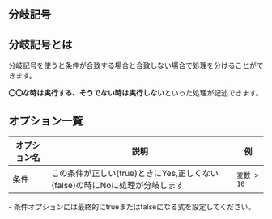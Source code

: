
<Section>

# 分岐記号

</Section>

<Section>

## 分岐記号とは

分岐記号を使うと条件が合致する場合と合致しない場合で処理を分けることができます。

**〇〇な時は実行する、そうでない時は実行しない**といった処理が記述できます。

<!-- 分岐記号の画像 -->

</Section>


<Section>

## オプション一覧

|オプション名|説明|例|
|---|---|---|
|条件|この条件が正しい(true)ときにYes,正しくない(false)の時にNoに処理が分岐します|`変数 > 10`|

<Alert>
- 条件オプションには最終的にtrueまたはfalseになる式を設定してください。
</Alert>

</Section>





